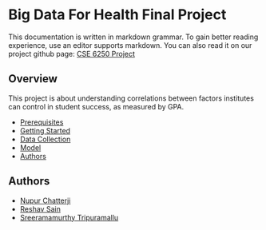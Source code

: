 # Big Data For Health Final Project
This documentation is written in markdown grammar. To gain better reading experience, use an editor supports markdown. You can also read it on our project github page: [CSE 6250 Project](https://github.com/nchatter/bdh-final-project)

## Overview
This project is about understanding correlations between factors institutes can control in student success, as measured by GPA. 
- [Prerequisites](#prerequisites)
- [Getting Started](#getting-started)
- [Data Collection](#data-collection)
- [Model](#model)
- [Authors](#authors)


## Authors
- [Nupur Chatterji](https://github.com/nchatter)
- [Reshav Sain](https://github.com/seanrsain) 
- [Sreeramamurthy Tripuramallu](https://github.com/stripuramallu3) 
